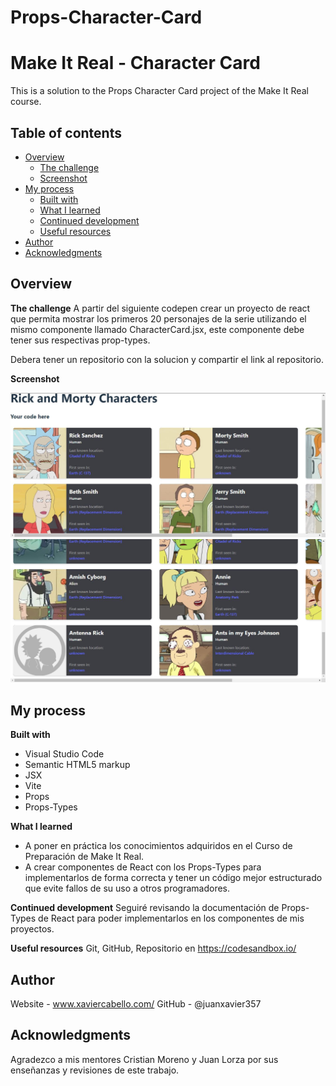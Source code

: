# Props-Character-Card
# Make It Real - Character Card
This is a solution to the Props Character Card project of the Make It Real course.

## Table of contents
- [Overview](#overview)
  - [The challenge](#the-challenge)
  - [Screenshot](#screenshot)
- [My process](#my-process)
  - [Built with](#built-with)
  - [What I learned](#what-i-learned)
  - [Continued development](#continued-development)
  - [Useful resources](#useful-resources)
- [Author](#author)
- [Acknowledgments](#acknowledgments)

## Overview

**The challenge**
  A partir del siguiente codepen crear un proyecto de react que permita mostrar los primeros 20 personajes de la serie 
  utilizando el mismo componente llamado CharacterCard.jsx, este componente debe tener sus respectivas prop-types.
  
  Debera tener un repositorio con la solucion y compartir el link al repositorio.

**Screenshot**

  ![Props-Character-Card1](https://github.com/juanxavier357/Props-Character-Card/blob/master/images/Props-Character-Card1.JPG)
  ![Props-Character-Card2](https://github.com/juanxavier357/Props-Character-Card/blob/master/images/Props-Character-Card2.JPG)
  
## My process

**Built with**
* Visual Studio Code
* Semantic HTML5 markup
* JSX
* Vite
* Props
* Props-Types

**What I learned**
* A poner en práctica los conocimientos adquiridos en el Curso de Preparación de Make It Real.
* A crear componentes de React con los Props-Types para implementarlos de forma correcta y
  tener un código mejor estructurado que evite fallos de su uso a otros programadores.

**Continued development**
  Seguiré revisando la documentación de Props-Types de React para poder implementarlos en los componentes de mis proyectos.

**Useful resources**
  Git, GitHub, Repositorio en https://codesandbox.io/

## Author
  Website - www.xaviercabello.com/
  GitHub - @juanxavier357

## Acknowledgments
  Agradezco a mis mentores Cristian Moreno y Juan Lorza por sus enseñanzas y revisiones de este trabajo.

